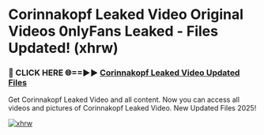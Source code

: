 # Corinnakopf Leaked Video Original Videos 0nlyFans Leaked - Files Updated! (xhrw)

<h3>🔴 CLICK HERE 🌐==►► <a href="https://tinyurl.com/2wckxsce" rel="nofollow">Corinnakopf Leaked Video Updated Files</a></h3>

Get Corinnakopf Leaked Video and all content. Now you can access all videos and pictures of Corinnakopf Leaked Video. New Updated Files 2025!

[![xhrw](https://i.imgur.com/AFduVYN.gif)](https://tinyurl.com/2wckxsce)
